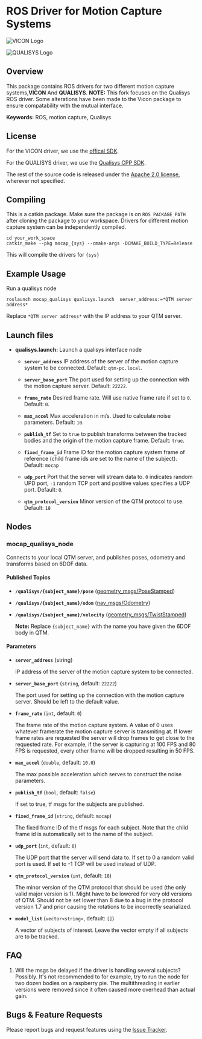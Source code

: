 # ROS Driver for Motion Capture Systems
![VICON Logo](http://www.awn.com/sites/default/files/styles/inline_medium/public/image/featured/1025139-vicon-delivers-motion-capture-innovations-siggraph-2015.jpg?itok=vsH7Prwo)

![QUALISYS Logo](https://cdn-content.qualisys.com/2021/01/qualisys-logo-530x.png)


## Overview
This package contains ROS drivers for two different motion capture systems,**VICON** And **QUALISYS**.
**NOTE:** This fork focuses on the Qualisys ROS driver. Some alterations have been made to the Vicon package to ensure compatability with the mutual interface.

**Keywords:** ROS, motion capture, Qualisys

## License
For the VICON driver, we use the [offical SDK](http://www.vicon.com/products/software/datastream-sdk).

For the QUALISYS driver, we use the [Qualisys CPP SDK](https://github.com/qualisys/qualisys_cpp_sdk).

The rest of the source code is released under the [Apache 2.0 license](LICENSE), wherever not specified.

## Compiling
This is a catkin package. Make sure the package is on `ROS_PACKAGE_PATH` after cloning the package to your workspace. Drivers for different motion capture system can be independently compiled.

```
cd your_work_space
catkin_make --pkg mocap_{sys} --cmake-args -DCMAKE_BUILD_TYPE=Release
```

This will compile the drivers for `{sys}`

## Example Usage

Run a qualisys node

	roslaunch mocap_qualisys qualisys.launch  server_address:=*QTM server address*

Replace `*QTM server address*` with the IP address to your QTM server.

## Launch files

* **qualisys.launch:** Launch a qualisys interface node

     - **`server_address`** IP address of the server of the motion capture system to be connected. Default: `qtm-pc.local`.

     - **`server_base_port`** The port used for setting up the connection with the motion capture server. Default: `22222`.

     - **`frame_rate`** Desired frame rate. Will use native frame rate if set to `0`. Default: `0`.

     - **`max_accel`** Max acceleration in m/s. Used to calculate noise parameters. Default: `10`.

     - **`publish_tf`** Set to `true` to publish transforms between the tracked bodies and the origin of the motion capture frame. Default: `true`.

     - **`fixed_frame_id`** Frame ID for the motion capture system frame of reference (child frame ids are set to the name of the subject). Default: `mocap`

     - **`udp_port`** Port that the server will stream data to. `0` indicates random UPD port, `-1` random TCP port and positive values specifies a UDP port.  Default: `0`.

     - **`qtm_protocol_version`** Minor version of the QTM protocol to use. Default: `18`

## Nodes

### mocap_qualisys_node

Connects to your local QTM server, and publishes poses, odometry and transforms based on 6DOF data.

#### Published Topics

* **`/qualisys/{subject_name}/pose`** ([geometry_msgs/PoseStamped])

* **`/qualisys/{subject_name}/odom`** ([nav_msgs/Odometry])

* **`/qualisys/{subject_name}/velocity`** ([geometry_msgs/TwistStamped])

   __Note:__ Replace `{subject_name}` with the name you have given the 6DOF body in QTM.

#### Parameters

* **`server_address`** (string)

   IP address of the server of the motion capture system to be connected.

* **`server_base_port`** (`string`, default: `22222`)

   The port used for setting up the connection with the motion capture server.
   Should be left to the default value.

* **`frame_rate`** (`int`, default: `0`)

   The frame rate of the motion capture system.
   A value of 0 uses whatever framerate the motion capture server is transmiting at.
   If lower frame rates are requested the server will drop frames to get close to the requested rate.
   For example, if the server is capturing at 100 FPS and 80 FPS is requested, every other frame will be dropped resulting in 50 FPS.

* **`max_accel`** (`double`, default: `10.0`)

   The max possible acceleration which serves to construct the noise parameters.

* **`publish_tf`** (`bool`, default: `false`)

   If set to true, tf msgs for the subjects are published.

* **`fixed_frame_id`** (`string`, default: `mocap`)

   The fixed frame ID of the tf msgs for each subject. Note that the child frame id is automatically set to the name of the subject.

* **`udp_port`** (`int`, default: `0`)

   The UDP port that the server will send data to. If set to 0 a random valid port is used. If set to -1
TCP will be used instead of UDP.

* **`qtm_protocol_version`** (`int`, default: `18`)

   The minor version of the QTM protocol that should be used (the only valid major version is 1).
   Might have to be lowered for very old versions of QTM.
   Should not be set lower than 8 due to a bug in the protocol version 1.7 and prior causing the rotations to be incorrectly searialized.

* **`model_list`** (`vector<string>`, default: `[]`)

   A vector of subjects of interest. Leave the vector empty if all subjects are to be tracked.

## FAQ

1. Will the msgs be delayed if the driver is handling several subjects?
   Possibly. It's not recommended to for example, try to run the node for two dozen bodies on a raspberry pie.
   The multithreading in earlier versions were removed since it often caused more overhead than actual gain.

## Bugs & Feature Requests

Please report bugs and request features using the [Issue Tracker](https://github.com/KTH-SML/motion_capture_system/issues).

[geometry_msgs/PoseStamped]: http://docs.ros.org/api/geometry_msgs/html/msg/PoseStamped.html
[nav_msgs/Odometry]: http://docs.ros.org/api/nav_msgs/html/msg/Odometry.html
[geometry_msgs/TwistStamped]: http://docs.ros.org/api/geometry_msgs/html/msg/TwistStamped.html
